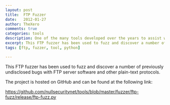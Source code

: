 ```yaml
---
layout: post
title:  FTP Fuzzer
date:   2012-01-27
author: TheXero
comments: true
categories: tools
description: One of the many tools developed over the years to assist with the discovery of vulnerabilities within closed-source software. This tool is targeted specificly to FTP servers, however can be modified to target other plain-text TCP protocols.
excerpt: This FTP fuzzer has been used to fuzz and discover a number of previously undisclosed bugs with FTP server software and other plain-text protocols. The project is hosted on GitHub...
tags: [ftp, fuzzer, tool, python]

---
```


This FTP fuzzer has been used to fuzz and discover a number of previously undisclosed bugs with FTP server software and other plain-text protocols.

The project is hosted on GitHub and can be found at the following link: 

<a href="https://github.com/nullsecuritynet/tools/blob/master/fuzzer/ftp-fuzz/release/ftp-fuzz.py" target="_blank">https://github.com/nullsecuritynet/tools/blob/master/fuzzer/ftp-fuzz/release/ftp-fuzz.py</a>
